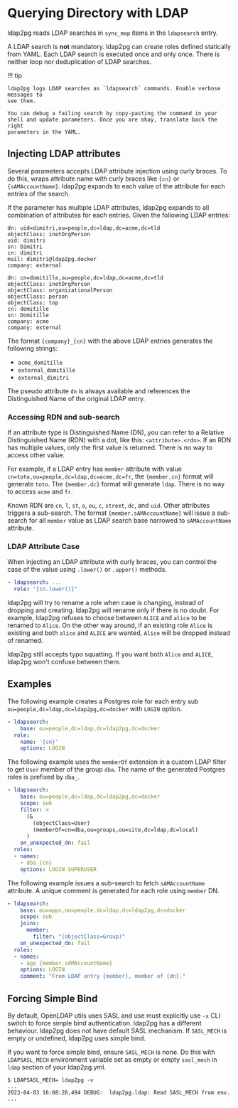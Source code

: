 <h1>Querying Directory with LDAP</h1>

ldap2pg reads LDAP searches in `sync_map` items in the `ldapsearch` entry.

A LDAP search is **not** mandatory. ldap2pg can create roles defined statically
from YAML. Each LDAP search is executed once and only once. There is neither
loop nor deduplication of LDAP searches.

!!! tip

    ldap2pg logs LDAP searches as `ldapsearch` commands. Enable verbose messages to
    see them.

    You can debug a failing search by copy-pasting the command in your
    shell and update parameters. Once you are okay, translate back the right
    parameters in the YAML.


## Injecting LDAP attributes

Several parameters accepts LDAP attribute injection using curly braces. To do
this, wraps attribute name with curly braces like `{cn}` or `{sAMAccountName}`.
ldap2pg expands to each value of the attribute for each entries of the search.

If the parameter has multiple LDAP attributes, ldap2pg expands to all
combination of attributes for each entries. Given the following LDAP entries:

``` ldif
dn: uid=dimitri,ou=people,dc=ldap,dc=acme,dc=tld
objectClass: inetOrgPerson
uid: dimitri
sn: Dimitri
cn: dimitri
mail: dimitri@ldap2pg.docker
company: external

dn: cn=domitille,ou=people,dc=ldap,dc=acme,dc=tld
objectClass: inetOrgPerson
objectClass: organizationalPerson
objectClass: person
objectClass: top
cn: domitille
sn: Domitille
company: acme
company: external
```

The format `{company}_{cn}` with the above LDAP entries generates the following
strings:

- `acme_domitille`
- `external_domitille`
- `external_dimitri`

The pseudo attribute `dn` is always available and references the Distinguished
Name of the original LDAP entry.


### Accessing RDN and sub-search

If an attribute type is Distinguished Name (DN), you can refer to a Relative
Distinguished Name (RDN) with a dot, like this: `<attribute>.<rdn>`. If an RDN
has multiple values, only the first value is returned. There is no way to
access other value.

For example, if a LDAP entry has `member` attribute with value
`cn=toto,ou=people,dc=ldap,dc=acme,dc=fr`, the `{member.cn}` format will
generate `toto`. The `{member.dc}` format will generate `ldap`. There is no way
to access `acme` and `fr`.

Known RDN are `cn`, `l`, `st`, `o`, `ou`, `c`, `street`, `dc`, and `uid`. Other
attributes triggers a sub-search. The format `{member.sAMAccountName}` will
issue a sub-search for all `member` value as LDAP search base narrowed to
`sAMAccountName` attribute.


### LDAP Attribute Case

When injecting an LDAP attribute with curly braces, you can control the case of
the value using `.lower()` or `.upper()` methods.

``` yaml
- ldapsearch: ...
  role: "{cn.lower()}"
```

ldap2pg will try to rename a role when case is changing, instead of dropping
and creating. ldap2pg will rename only if there is no doubt. For example,
ldap2pg refuses to choose between `ALICE` and `alice` to be renamed to `Alice`.
On the other way around, if an existing role `Alice` is existing and both
`alice` and `ALICE` are wanted, `Alice` will be dropped instead of renamed.

ldap2pg still accepts typo squatting. If you want both `Alice` and `ALICE`,
ldap2pg won't confuse between them.


## Examples

The following example creates a Postgres role for each entry sub
`ou=people,dc=ldap,dc=ldap2pg,dc=docker` with `LOGIN` option.

``` yaml
- ldapsearch:
    base: ou=people,dc=ldap,dc=ldap2pg,dc=docker
  role:
    name: '{cn}'
    options: LOGIN
```

The following example uses the `memberOf` extension in a custom LDAP filter to
get `User` member of the group `dba`. The name of the generated Postgres roles
is prefixed by `dba_`.

``` yaml
- ldapsearch:
    base: ou=people,dc=ldap,dc=ldap2pg,dc=docker
    scope: sub
    filter: >
      (&
        (objectClass=User)
        (memberOf=cn=dba,ou=groups,ou=site,dc=ldap,dc=local)
      )
    on_unexpected_dn: fail
  roles:
  - names:
    - dba_{cn}
    options: LOGIN SUPERUSER
```

The following example issues a sub-search to fetch `sAMAccountName` attribute.
A unique comment is generated for each role using `member` DN.

``` yaml
- ldapsearch:
    base: ou=apps,ou=people,dc=ldap,dc=ldap2pg,dc=docker
    scope: sub
    joins:
      member:
        filter: "(objectClass=Group)"
    on_unexpected_dn: fail
  roles:
  - names:
    - app_{member.sAMAccountName}
    options: LOGIN
    comment: "From LDAP entry {member}, member of {dn}."
```


## Forcing Simple Bind

By default, OpenLDAP utils uses SASL and use must explicitly use `-x` CLI
switch to force simple bind authentication. ldap2pg has a different behaviour.
ldap2pg does not have default SASL mechanism. If `SASL_MECH` is empty or
undefined, ldap2pg uses simple bind.

If you want to force simple bind, ensure `SASL_MECH` is none.
Do this with `LDAPSASL_MECH` environment variable set as empty or empty `sasl_mech` in `ldap` section of your ldap2pg.yml.

``` console
$ LDAPSASL_MECH= ldap2pg -v
...
2023-04-03 16:08:28,494 DEBUG:  ldap2pg.ldap: Read SASL_MECH from env.
...
```
